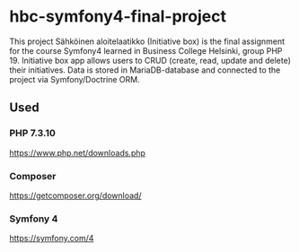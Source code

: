 # hbc-symfony4-final-project
This project Sähköinen aloitelaatikko (Initiative box) is the final assignment for the course Symfony4 learned in Business College Helsinki, group PHP 19.
Initiative box app allows users to CRUD (create, read, update and delete) their initiatives. Data is stored in MariaDB-database and connected to the project via Symfony/Doctrine ORM.
## Used
### PHP 7.3.10
https://www.php.net/downloads.php
### Composer 
https://getcomposer.org/download/
### Symfony 4 
https://symfony.com/4
